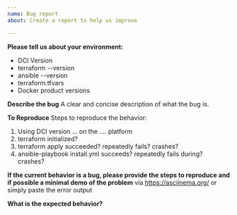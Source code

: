 ```yaml
---
name: Bug report
about: Create a report to help us improve

---
```


**Please tell us about your environment:**
  - DCI Version
  - terraform --version
  - ansible --version
  - terraform.tfvars
  - Docker product versions

**Describe the bug**
A clear and concise description of what the bug is.

**To Reproduce**
Steps to reproduce the behavior:
1. Using DCI version ... on the .... platform 
2. terraform initialized?
3. terraform apply succeeded? repeatedly fails? crashes?
4. ansible-playbook install.yml succeeds? repeatedly fails during? crashes?

**If the current behavior is a bug, please provide the steps to reproduce and if possible a minimal demo of the problem** via
https://asciinema.org/ or simply paste the error output

**What is the expected behavior?**
